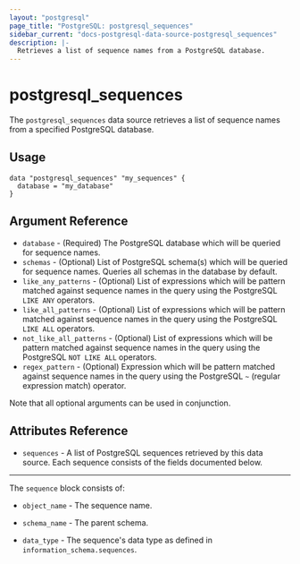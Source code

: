 ```yaml
---
layout: "postgresql"
page_title: "PostgreSQL: postgresql_sequences"
sidebar_current: "docs-postgresql-data-source-postgresql_sequences"
description: |-
  Retrieves a list of sequence names from a PostgreSQL database.
---
```


# postgresql\_sequences

The ``postgresql_sequences`` data source retrieves a list of sequence names from a specified PostgreSQL database.


## Usage

```hcl
data "postgresql_sequences" "my_sequences" {
  database = "my_database"
}

```

## Argument Reference

* `database` - (Required) The PostgreSQL database which will be queried for sequence names.
* `schemas` - (Optional) List of PostgreSQL schema(s) which will be queried for sequence names. Queries all schemas in the database by default.
* `like_any_patterns` - (Optional) List of expressions which will be pattern matched against sequence names in the query using the PostgreSQL ``LIKE ANY`` operators. 
* `like_all_patterns` - (Optional) List of expressions which will be pattern matched against sequence names in the query using the PostgreSQL ``LIKE ALL`` operators. 
* `not_like_all_patterns` - (Optional) List of expressions which will be pattern matched against sequence names in the query using the PostgreSQL ``NOT LIKE ALL`` operators. 
* `regex_pattern` - (Optional) Expression which will be pattern matched against sequence names in the query using the PostgreSQL ``~`` (regular expression match) operator.

Note that all optional arguments can be used in conjunction.

## Attributes Reference

* `sequences` - A list of PostgreSQL sequences retrieved by this data source. Each sequence consists of the fields documented below.
___

The `sequence` block consists of: 

* `object_name` - The sequence name.

* `schema_name` - The parent schema.

* `data_type` - The sequence's data type as defined in ``information_schema.sequences``.
